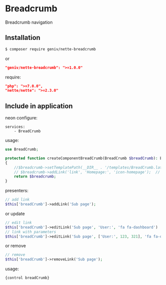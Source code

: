 Breadcrumb
==========
Breadcrumb navigation

Installation
------------
```sh
$ composer require geniv/nette-breadcrumb
```
or
```json
"geniv/nette-breadcrumb": ">=1.0.0"
```

require:
```json
"php": ">=7.0.0",
"nette/nette": ">=2.3.0"
```

Include in application
----------------------
neon configure:
```neon
services:
    - BreadCrumb
```

usage:
```php
use BreadCrumb;

protected function createComponentBreadCrumb(BreadCrumb $breadCrumb): BreadCrumb
{
    //$breadcrumb->setTemplatePath(__DIR__ . '/templates/BreadCrumb.latte');
    // $breadcrumb->addLink('link', 'Homepage:', 'icon-homepage');  // default breadcrumb
    return $breadcrumb;
}
```

presenters:
```php
// add link
$this['breadCrumb']->addLink('Sub page');
```
or update
```php
// edit link
$this['breadCrumb']->editLink('Sub page', 'User:', 'fa fa-dashboard')
// link with parameters
$this['breadCrumb']->editLink('Sub page', ['User:', 123, 321], 'fa fa-dashboard')
```
or remove
```php
// remove
$this['breadCrumb']->removeLink('Sub page');
```

usage:
```latte
{control breadCrumb}
```
